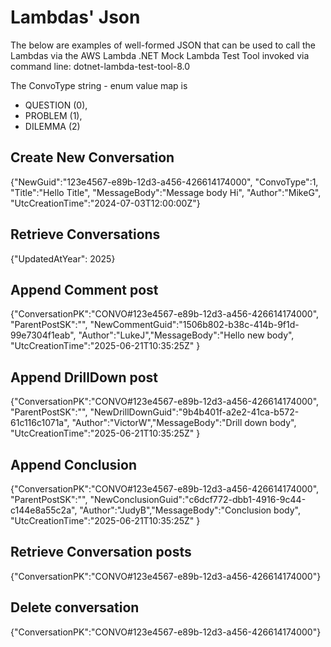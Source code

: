 # Lambdas' Json 

The below are examples of well-formed JSON that can be used to call the Lambdas via the AWS Lambda .NET Mock Lambda Test Tool invoked via command line: dotnet-lambda-test-tool-8.0

The ConvoType string - enum value map is
- QUESTION (0), 
- PROBLEM (1), 
- DILEMMA (2)   

## Create New Conversation
{"NewGuid":"123e4567-e89b-12d3-a456-426614174000", "ConvoType":1, "Title":"Hello Title", "MessageBody":"Message body Hi", "Author":"MikeG", "UtcCreationTime":"2024-07-03T12:00:00Z"}

##  Retrieve Conversations
{"UpdatedAtYear": 2025}

## Append Comment post
{"ConversationPK":"CONVO#123e4567-e89b-12d3-a456-426614174000", "ParentPostSK":"", "NewCommentGuid":"1506b802-b38c-414b-9f1d-99e7304f1eab", "Author":"LukeJ","MessageBody":"Hello new body",  "UtcCreationTime":"2025-06-21T10:35:25Z" }

## Append DrillDown post 
{"ConversationPK":"CONVO#123e4567-e89b-12d3-a456-426614174000", "ParentPostSK":"", "NewDrillDownGuid":"9b4b401f-a2e2-41ca-b572-61c116c1071a", "Author":"VictorW","MessageBody":"Drill down body",  "UtcCreationTime":"2025-06-21T10:35:25Z" }


## Append Conclusion
{"ConversationPK":"CONVO#123e4567-e89b-12d3-a456-426614174000", "ParentPostSK":"", "NewConclusionGuid":"c6dcf772-dbb1-4916-9c44-c144e8a55c2a", "Author":"JudyB","MessageBody":"Conclusion body",  "UtcCreationTime":"2025-06-21T10:35:25Z" }

## Retrieve Conversation posts
{"ConversationPK":"CONVO#123e4567-e89b-12d3-a456-426614174000"}

## Delete conversation
{"ConversationPK":"CONVO#123e4567-e89b-12d3-a456-426614174000"}
